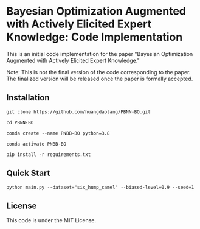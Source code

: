 # Bayesian Optimization Augmented with Actively Elicited Expert Knowledge: Code Implementation

This is an initial code implementation for the paper "Bayesian Optimization Augmented with Actively Elicited Expert Knowledge."

Note: This is not the final version of the code corresponding to the paper. The finalized version will be released once the paper is formally accepted.

## Installation
````
git clone https://github.com/huangdaolang/PBNN-BO.git

cd PBNN-BO

conda create --name PNBB-BO python=3.8

conda activate PNBB-BO

pip install -r requirements.txt
````

## Quick Start
````
python main.py --dataset="six_hump_camel" --biased-level=0.9 --seed=1
````


## License
This code is under the MIT License.